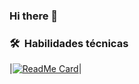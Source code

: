 ### Hi there 👋
<h3> 🛠 &nbsp;Habilidades técnicas</h3>

|[![ReadMe Card](https://github-readme-stats.vercel.app/api/pin/?username=Ivan2125&repo=MLOps-Steam&theme=nightowl)](https://github.com/Ivan2125/MLOps-Steam)|
<!--
**marceloyuba/marceloyuba** is a ✨ _special_ ✨ repository because its `README.md` (this file) appears on your GitHub profile.

Here are some ideas to get you started:

- 🔭 I’m currently working on ...
- 🌱 I’m currently learning ...
- 👯 I’m looking to collaborate on ...
- 🤔 I’m looking for help with ...
- 💬 Ask me about ...
- 📫 How to reach me: ...
- 😄 Pronouns: ...
- ⚡ Fun fact: ...
-->
